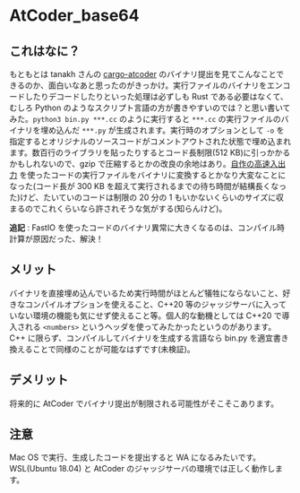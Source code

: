 # AtCoder_base64

## これはなに？

もともとは tanakh さんの [cargo-atcoder](https://github.com/tanakh/cargo-atcoder) のバイナリ提出を見てこんなことできるのか、面白いなあと思ったのがきっかけ。実行ファイルのバイナリをエンコードしたりデコードしたりといった処理は必ずしも Rust である必要はなくて、むしろ Python のようなスクリプト言語の方が書きやすいのでは？と思い書いてみた。```python3 bin.py ***.cc``` のように実行すると ```***.cc``` の実行ファイルのバイナリを埋め込んだ ```***.py``` が生成されます。実行時のオプションとして ```-o``` を指定するとオリジナルのソースコードがコメントアウトされた状態で埋め込まれます。数百行のライブラリを貼ったりするとコード長制限(512 KB)に引っかかるかもしれないので、gzip で圧縮するとかの改良の余地はあり。[自作の高速入出力](https://github.com/kyomukyomupurin/competitive_programming/blob/master/src/etc/fastio.cc) を使ったコードの実行ファイルをバイナリに変換するとかなり大変なことになった(コード長が 300 KB を超えて実行されるまでの待ち時間が結構長くなった)けど、たいていのコードは制限の 20 分の 1 もいかないくらいのサイズに収まるのでこれくらいなら許されそうな気がする(知らんけど)。

**追記** : FastIO を使ったコードのバイナリ異常に大きくなるのは、コンパイル時計算が原因だった、解決！

## メリット

バイナリを直接埋め込んでいるため実行時間がほとんど犠牲にならないこと、好きなコンパイルオプションを使えること、C++20 等のジャッジサーバに入っていない環境の機能も気にせず使えること等。個人的な動機としては C++20 で導入される ```<numbers>``` というヘッダを使ってみたかったというのがあります。C++ に限らず、コンパイルしてバイナリを生成する言語なら bin.py を適宜書き換えることで同様のことが可能なはずです(未検証)。

## デメリット

将来的に AtCoder でバイナリ提出が制限される可能性がそこそこあります。

## 注意

Mac OS で実行、生成したコードを提出すると WA になるみたいです。WSL(Ubuntu 18.04) と AtCoder のジャッジサーバの環境では正しく動作します。
